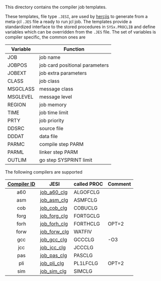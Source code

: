 This directory contains the compiler job templates.

These templates, file type `.JESI`, are used by
[hercjis](https://github.com/wfjm/herc-tools/blob/master/doc/hercjis.md)
to generate
from a meta-jcl `.JES` file a ready to run jcl job. The templates provide
a standardized interface to the stored procedures in `SYSx.PROCLIB` and
define variables which can be overridden from the `.JES` file. The
set of variables is compiler specific, the common ones are

| Variable | Function |
| -------- | -------- |
| JOB      | job name |
| JOBPOS   | job card positional parameters |
| JOBEXT   | job extra parameters |
| CLASS    | job class |
| MSGCLASS | message class |
| MSGLEVEL | message level |
| REGION   | job memory |
| TIME     | job time limit |
| PRTY     | job priority |
| DDSRC    | source file |
| DDDAT    | data file |
| PARMC    | compile step PARM |
| PARML    | linker step PARM |
| OUTLIM   | go step SYSPRINT limit |

The following compilers are supported

| [Compiler ID](../README_comp.md) | JESI | called PROC | Comment |
| :---: | ---------| -------| ------- |
|   a60 | [job_a60_clg](job_a60_clg.JESI)   | ALGOFCLG |  |
|   asm | [job_asm_clg](job_asm_clg.JESI)   | ASMFCLG  |  |
|   cob | [job_cob_clg](job_cob_clg.JESI)   | COBUCLG  |  |
|  forg | [job_forg_clg](job_forg_clg.JESI) | FORTGCLG |  |
|  forh | [job_forh_clg](job_forh_clg.JESI) | FORTHCLG | OPT=2 |
|  forw | [job_forw_clg](job_forw_clg.JESI) | WATFIV   |  |
|   gcc | [job_gcc_clg](job_gcc_clg.JESI)   | GCCCLG   | -O3 |
|   jcc | [job_jcc_clg](job_jcc_clg.JESI)   | JCCCLG   |  |
|   pas | [job_pas_clg](job_pas_clg.JESI)   | PASCLG   |  |
|   pli | [job_pli_clg](job_pli_clg.JESI)   | PL1LFCLG | OPT=2 |
|   sim | [job_sim_clg](job_sim_clg.JESI)   | SIMCLG   |  |
